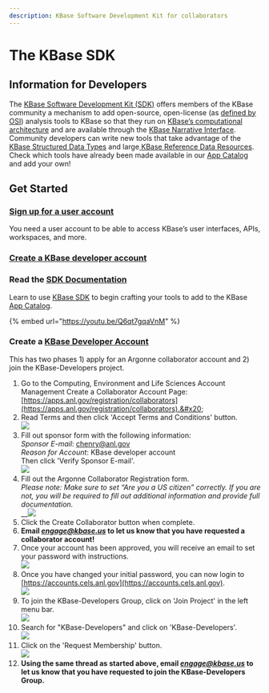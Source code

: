 ```yaml
---
description: KBase Software Development Kit for collaborators
---
```


# The KBase SDK

## Information for Developers

The [KBase Software Development Kit (SDK)](https://kbase.github.io/kb\_sdk\_docs/) offers members of the KBase community a mechanism to add open-source, open-license (as [defined by OSI](https://opensource.org/licenses)) analysis tools to KBase so that they run on [KBase’s computational architecture](https://github.com/kbase/KBaseDeveloperBootstrap/blob/master/README.md) and are available through the [KBase Narrative Interface](https://narrative.kbase.us/). Community developers can write new tools that take advantage of the [KBase Structured Data Types](https://narrative.kbase.us/#catalog/datatypes) and large[ KBase Reference Data Resources](https://www.kbase.us/data-policy-and-sources/). Check which tools have already been made available in our [App Catalog](https://kbase.us/applist/) and add your own!

## Get Started

### [Sign up for a user account](https://narrative.kbase.us/#signup)

You need a user account to be able to access KBase’s user interfaces, APIs, workspaces, and more.

### [Create a KBase developer account](https://app.gitbook.com/o/-LrErV7S3Qxyj1T85yxI/s/-LrEs-tqcRLeDlhbWQs-/\~/changes/nXYhXHaHX1yQ3OHjwYau/development/create-a-kbase-developer-account)

### Read the [SDK Documentation](https://kbase.github.io/kb\_sdk\_docs/)

Learn to use [KBase SDK](https://kbase.github.io/kb\_sdk\_docs/) to begin crafting your tools to add to the KBase [App Catalog](https://kbase.us/applist/).

{% embed url="https://youtu.be/Q6qt7gqaVnM" %}

### Create a [KBase Developer Account](http://accounts.cels.anl.gov/)

This has two phases 1) apply for an Argonne collaborator account and 2) join the KBase-Developers project.&#x20;

1. Go to the Computing, Environment and Life Sciences Account Management Create a Collaborator Account Page: [https://apps.anl.gov/registration/collaborators](https://apps.anl.gov/registration/collaborators).&#x20;
2. Read Terms and then click 'Accept Terms and Conditions' button.\
   ![](https://lh5.googleusercontent.com/D\_5FSgEQSnCUEtnmbs7k5t-LuY8tOrYTY3x4vK2Vu06LXa9PjMBEVcOLTU21HDUZ8HO4x9pThbLWxvD7vXbZMGyVYg-yvZbWD9rkiMCyRoiIsVxbIqYIR8IpVon7FPS-fW1pnC54RQrfF63MYX-VU8NcDmOuELbXEy6eZOB58SjyMGfEr4CRj77IS7eMx5m-YUNhWTwfwA)
3. Fill out sponsor form with the following information: \
   _Sponsor E-mail_: chenry@anl.gov\
   _Reason for Account_: KBase developer account\
   Then click 'Verify Sponsor E-mail'.\
   ![](https://lh3.googleusercontent.com/7D\_usiOP4kYnZ3XVMQNwdZjSGWlCwwtAfUNWM3C0o8DsjlGkEKs8-wSW743KsgNbbjPtL-6LiABKH5TmtSCZHUTibPACb2-8B7xTBYu9YXZ6zgu2DfXj0sadTNO9kdy2C1ujQ7zGvoFvzlYmPwUi6KHy14uWOThERQyE7dBf3PIsYSnVVwL2iavnmkiq83yvjfkDkdZIEw)
4. Fill out the Argonne Collaborator Registration form. \
   _Please note: Make sure to set “Are you a US citizen” correctly. If you are not, you will be required to fill out additional information and provide full documentation._\
   __![](https://lh4.googleusercontent.com/7htIgaaGceW4DZsfNZvMXWxhUd8O6HaL0Mu6b1LROTv1fTsgLwTv0EwsOBWvpleL6GhRe\_JIrJBHWxLeR57yzxlA2Ee4kOivjYN6YqGk1Iz4J4AYn7UydZ0IbkdJIgSgyS87v9toexgdom-\_vZ6-VmXrtRrv3bgu7y0Gd-WkoxwkAeg1O-PnvORQYGpVP\_427muaFLG7LQ)
5. Click the Create Collaborator button when complete.&#x20;
6. **Email **_**engage@kbase.us**_** to let us know that you have requested a collaborator account!**&#x20;
7. Once your account has been approved, you will receive an email to set your password with instructions. \
   ![](https://lh5.googleusercontent.com/wa5MwwzBDhDKwpZX2YW6rvtbJz2jhUIJa2vZKjPXO7qJPgYqrKshow7Wc7NLhMj4gBkXIYDs6-fY-Bu3DcWIXlYcQt5u8TtRnC-u5gk3PkIpmn3yN\_dgIVZMmNXHdGzWRNAG1\_7LfiGBglem6Yw5Pcwwwl6hmqH7RE5T03A9KJ-0rf24zL-agLZmpLFwz9SxUNuQuuxY9g)
8. Once you have changed your initial password, you can now login to [https://accounts.cels.anl.gov](https://accounts.cels.anl.gov). \
   ![](https://lh6.googleusercontent.com/4moAjPiLXI97bZxJVJ0N8b\_HKjlGxL1ll-f4fmHTkehVH7ARf\_\_W8Wn7ICk0z-clzV8xFtquBfi7p2\_Y04UgN1YTrscnrdhe0Ro\_lLdlM7xghIUf9TObCoWLqI84GYr8cghT-THXCdNiq3QWG6C5kl8sJ7TchYuIJ8gE-92rEsKgDde-RB1cf24e0IIkMyqyjMeo9k5LQg)
9. To join the KBase-Developers Group, click on 'Join Project' in the left menu bar. \
   ![](https://lh3.googleusercontent.com/HqzJpF98WnCpiX5CGXdHVS-Nf-Hs5NRUSLl-gehzj55jQ21vNCK5skwTNssO3QyzrJDHGuYMp4bhlrI49v5BsIV1NvAo-BL18N3jWDvnAwePqhth4N0RwUuGe-lHEwkgtc2WHZvvLcaIfFMPCHdFdAkmeXW-iSMSXg6sYILgAAGyhF0\_dutO6YXSPTwVlfSyoYqTPurNAQ)
10. Search for "KBase-Developers" and click on 'KBase-Developers'.\
    ![](https://lh5.googleusercontent.com/ZYVCeXUiB3C5lghDsa5n\_ebIbxzLW76Sv59IqxXO3aa3ybU2McPd4X4ia02zR43UUFiY9QgPW27MOMEAn08cX59c7KsuuzWRx2nWD34LDpsqK9UvmvIZKi5OliRc95YGAXYEqUrMfwqVs02PyrxUpVO8tpicbJRqh8nDLLV-cefs1lrHLo05xpiOgHw3OA12Tz1oCo0eTA)
11. Click on the 'Request Membership' button.\
    ![](https://lh4.googleusercontent.com/ElVrHoD6BDWRzhqvqDpu70\_4Soc9hXX1DVqduyjP\_MxukImtSnsHYSYqjbbpaJ6nd9s0rocdkSXpBId\_2dUuaCapdehSYpqQGDmr70XRmRHjd3D84GS\_rTFJDvOGmSAN62CIEfnFDFEIk-jBnwweIy\_JArEiMR4lr-sepKjEf\_6RLaH5LqySmafLG1qfrsVdJtglDzsWMw)
12. **Using the same thread as started above, email **_**engage@kbase.us**_** to let us know that you have requested to join the KBase-Developers Group.**

